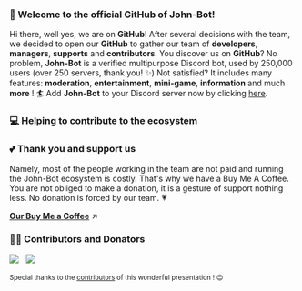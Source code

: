 ### 👋 Welcome to the official GitHub of John-Bot!
Hi there, well yes, we are on **GitHub**! After several decisions with the team, we decided to open our **GitHub** to gather our team of **developers**, **managers**, **supports** and **contributors**. You discover us on **GitHub**? No problem, **John-Bot** is a verified multipurpose Discord bot, used by 250,000 users (over 250 servers, thank you! ✨) Not satisfied? It includes many features: **moderation**, **entertainment**, **mini-game**, **information** and much **more** ! 🏄 Add **John-Bot** to your Discord server now by clicking [here](https://add.johnbot.app).

### 💻 Helping to contribute to the ecosystem

### 💕 Thank you and support us
Namely, most of the people working in the team are not paid and running the John-Bot ecosystem is costly. That's why we have a Buy Me A Coffee. You are not obliged to make a donation, it is a gesture of support nothing less. No donation is forced by our team. 💗

**[Our Buy Me a Coffee](https://www.buymeacoffee.com/johnbot)** ↗️

### 🧙‍♂️ Contributors and Donators
[![](https://github.com/Zzerium.png?size=40)](https://github.com/Zzerium)ㅤ[![](https://github.com/nneeeeldoooox.png?size=40)](https://github.com/nneeeeldoooox)

<sub>Special thanks to the [contributors](https://github.com/JohnBotDiscord) of this wonderful presentation ! 😊</sub>
